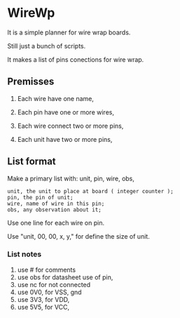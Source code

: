 # WireWp

It is a simple planner for wire wrap boards.

Still just a bunch of scripts.

It makes a list of pins conections for wire wrap.

##   Premisses

1. Each wire have one name,

2. Each pin have one or more wires,

3. Each wire connect two or more pins,

4. Each unit have two or more pins,

## List format 

Make a primary list with: unit, pin, wire, obs,

    unit, the unit to place at board ( integer counter );
    pin, the pin of unit;
    wire, name of wire in this pin;
    obs, any observation about it;

Use one line for each wire on pin.

Use "unit, 00, 00, x, y," for define the size of unit.
    
### List notes

  1. use # for comments
  2. use obs for datasheet use of pin,
  3. use nc for not connected
  4. use 0V0, for VSS, gnd
  5. use 3V3, for VDD,
  6. use 5V5, for VCC,

